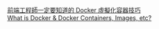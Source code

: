 [前端工程師一定要知道的 Docker 虛擬化容器技巧](https://youtu.be/k5iwKUZY9tk)  
[What is Docker & Docker Containers, Images, etc?](https://youtu.be/pGYAg7TMmp0)

